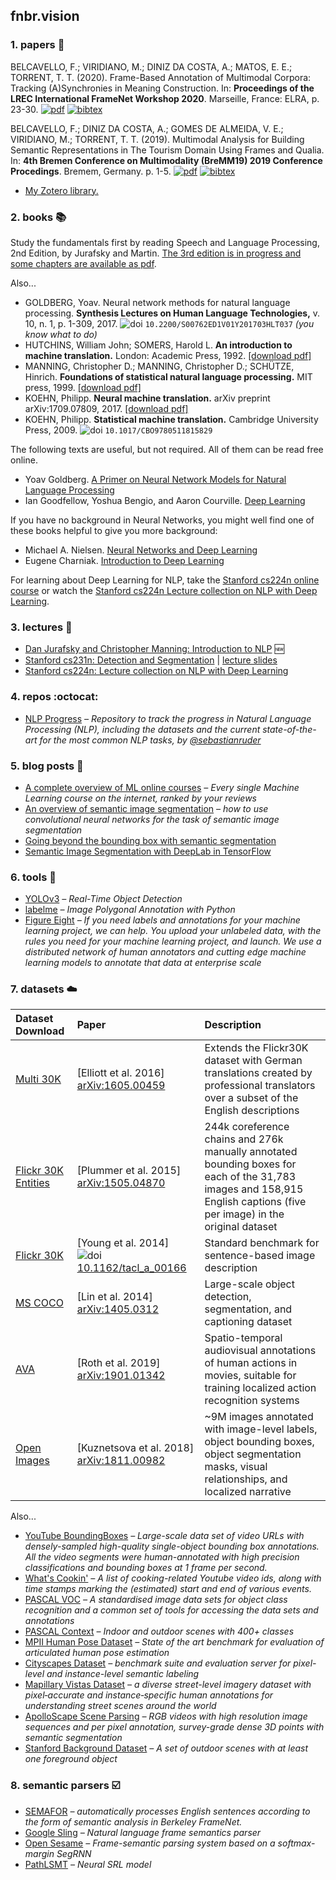 ## fnbr.vision

### 1. papers :page_facing_up:

BELCAVELLO, F.; VIRIDIANO, M.; DINIZ DA COSTA, A.; MATOS, E. E.; TORRENT, T. T. (2020). Frame-Based Annotation of Multimodal Corpora: Tracking (A)Synchronies in Meaning Construction. In: **Proceedings of the LREC International FrameNet Workshop 2020**. Marseille, France: ELRA, p. 23-30. [![pdf](https://img.shields.io/static/v1?label=&message=pdf&color=red)](https://www.aclweb.org/anthology/2020.framenet-1.4.pdf) [![bibtex](https://img.shields.io/static/v1?label=&message=bibtex&color=blue)](https://www.aclweb.org/anthology/2020.framenet-1.4.bib)

BELCAVELLO, F.; DINIZ DA COSTA, A.; GOMES DE ALMEIDA, V. E.; VIRIDIANO, M.; TORRENT, T. T. (2019). Multimodal Analysis for Building Semantic Representations in The Tourism Domain Using Frames and Qualia. In: **4th Bremen Conference on Multimodality (BreMM19) 2019 Conference Procedings**. Bremem, Germany. p. 1-5. [![pdf](https://img.shields.io/static/v1?label=&message=pdf&color=red)](https://www.aclweb.org/anthology/2020.framenet-1.4.pdf) [![bibtex](https://img.shields.io/static/v1?label=&message=bibtex&color=blue)](https://www.aclweb.org/anthology/2020.framenet-1.4.bib)

* [My Zotero library.](https://www.zotero.org/viridiano/library)

### 2. books :books:

Study the fundamentals first by reading Speech and Language Processing, 2nd Edition, by Jurafsky and Martin. [The 3rd edition is in progress and some chapters are available as pdf](https://web.stanford.edu/~jurafsky/slp3/).

Also...

* GOLDBERG, Yoav. Neural network methods for natural language processing. **Synthesis Lectures on Human Language Technologies,** v. 10, n. 1, p. 1-309, 2017. ![doi] `10.2200/S00762ED1V01Y201703HLT037` *(you know what to do)*
* HUTCHINS, William John; SOMERS, Harold L. **An introduction to machine translation.** London: Academic Press, 1992. [[download pdf]](http://www.hutchinsweb.me.uk/IntroMT-TOC.htm)
* MANNING, Christopher D.; MANNING, Christopher D.; SCHÜTZE, Hinrich. **Foundations of statistical natural language processing.** MIT press, 1999. [[download pdf]](http://thuvien.thanglong.edu.vn:8081/dspace/bitstream/DHTL_123456789/4027/1/cs511-1.pdf)
* KOEHN, Philipp. **Neural machine translation.** arXiv preprint arXiv:1709.07809, 2017. [[download pdf]](https://arxiv.org/pdf/1709.07809.pdf)
* KOEHN, Philipp. **Statistical machine translation.** Cambridge University Press, 2009. ![doi] `10.1017/CBO9780511815829`

The following texts are useful, but not required. All of them can be read free online.

* Yoav Goldberg. [A Primer on Neural Network Models for Natural Language Processing](http://u.cs.biu.ac.il/~yogo/nnlp.pdf)
* Ian Goodfellow, Yoshua Bengio, and Aaron Courville. [Deep Learning](http://www.deeplearningbook.org)

If you have no background in Neural Networks, you might well find one of these books helpful to give you more background:

* Michael A. Nielsen. [Neural Networks and Deep Learning](http://neuralnetworksanddeeplearning.com)
* Eugene Charniak. [Introduction to Deep Learning](https://mitpress.mit.edu/books/introduction-deep-learning)

For learning about Deep Learning for NLP, take the [Stanford cs224n online course](http://web.stanford.edu/class/cs224n/) or watch the [Stanford cs224n Lecture collection on NLP with Deep Learning](https://www.youtube.com/playlist?list=PL3FW7Lu3i5Jsnh1rnUwq_TcylNr7EkRe6).

### 3. lectures :speech_balloon:

* [Dan Jurafsky and Christopher Manning: Introduction to NLP](https://www.youtube.com/playlist?list=PLQiyVNMpDLKnZYBTUOlSI9mi9wAErFtFm) :new:
* [Stanford cs231n: Detection and Segmentation](https://youtu.be/nDPWywWRIRo) | [lecture slides](http://cs231n.stanford.edu/slides/2017/cs231n_2017_lecture11.pdf)
* [Stanford cs224n: Lecture collection on NLP with Deep Learning](https://www.youtube.com/playlist?list=PL3FW7Lu3i5Jsnh1rnUwq_TcylNr7EkRe6)

### 4. repos :octocat:

* [NLP Progress](https://github.com/sebastianruder/NLP-progress) *– Repository to track the progress in Natural Language Processing (NLP), including the datasets and the current state-of-the-art for the most common NLP tasks, by [@sebastianruder](https://github.com/sebastianruder)*

### 5. blog posts :pushpin:

* [A complete overview of ML online courses](https://www.freecodecamp.org/news/every-single-machine-learning-course-on-the-internet-ranked-by-your-reviews-3c4a7b8026c0) *– Every single Machine Learning course on the internet, ranked by your reviews*
* [An overview of semantic image segmentation](https://www.jeremyjordan.me/semantic-segmentation/) *– how to use convolutional neural networks for the task of semantic image segmentation*
* [Going beyond the bounding box with semantic segmentation](https://thegradient.pub/semantic-segmentation/)
* [Semantic Image Segmentation with DeepLab in TensorFlow](https://ai.googleblog.com/2018/03/semantic-image-segmentation-with.html)

### 6. tools :hammer:

* [YOLOv3](https://pjreddie.com/darknet/yolo/) *– Real-Time Object Detection*
* [labelme](https://github.com/wkentaro/labelme) *– Image Polygonal Annotation with Python*
* [Figure Eight](https://www.figure-eight.com) *– If you need labels and annotations for your machine learning project, we can help. You upload your unlabeled data, with the rules you need for your machine learning project, and launch. We use a distributed network of human annotators and cutting edge machine learning models to annotate that data at enterprise scale*

### 7. datasets :cloud:

| Dataset Download                  | Paper          | Description |
| :-------------------------------- | :------------- | :---------- |
| [Multi 30K](https://github.com/multi30k/dataset)   | [Elliott et al. 2016] [arXiv:1605.00459](https://arxiv.org/abs/1605.00459) |  Extends the Flickr30K dataset with German translations created by professional translators over a subset of the English descriptions |
| [Flickr 30K Entities](https://github.com/BryanPlummer/flickr30k_entities) | [Plummer et al. 2015] [arXiv:1505.04870](https://arxiv.org/abs/1505.04870) | 244k coreference chains and 276k manually annotated bounding boxes for each of the 31,783 images and 158,915 English captions (five per image) in the original dataset |
| [Flickr 30K](http://shannon.cs.illinois.edu/DenotationGraph/data/index.html) | [Young et al. 2014] ![doi] [10.1162/tacl_a_00166](https://www.mitpressjournals.org/doi/abs/10.1162/tacl_a_00166) | Standard benchmark for sentence-based image description |
| [MS COCO](http://cocodataset.org/) | [Lin et al. 2014] [arXiv:1405.0312](https://arxiv.org/abs/1405.0312) | Large-scale object detection, segmentation, and captioning dataset |
| [AVA](https://research.google.com/ava/index.html) | [Roth et al. 2019] [arXiv:1901.01342](https://arxiv.org/abs/1901.01342) | Spatio-temporal audiovisual annotations of human actions in movies, suitable for training localized action recognition systems |
| [Open Images](https://storage.googleapis.com/openimages/web/index.html) | [Kuznetsova et al. 2018] [arXiv:1811.00982](https://arxiv.org/abs/1811.00982) | ~9M images annotated with image-level labels, object bounding boxes, object segmentation masks, visual relationships, and localized narrative |

Also...

* [YouTube BoundingBoxes](https://research.google.com/youtube-bb/) *– Large-scale data set of video URLs with densely-sampled high-quality single-object bounding box annotations. All the video segments were human-annotated with high precision classifications and bounding boxes at 1 frame per second.*
* [What's Cookin'](http://storage.googleapis.com/whats_cookin/whats_cookin.zip) *– A list of cooking-related Youtube video ids, along with time stamps marking the (estimated) start and end of various events.*
* [PASCAL VOC](http://host.robots.ox.ac.uk/pascal/VOC/) *– A standardised image data sets for object class recognition and a common set of tools for accessing the data sets and annotations*
* [PASCAL Context](https://www.cs.stanford.edu/~roozbeh/pascal-context/) *– Indoor and outdoor scenes with 400+ classes*
* [MPII Human Pose Dataset](http://human-pose.mpi-inf.mpg.de/) *– State of the art benchmark for evaluation of articulated human pose estimation*
* [Cityscapes Dataset](https://www.cityscapes-dataset.com) *– benchmark suite and evaluation server for pixel-level and instance-level semantic labeling*
* [Mapillary Vistas Dataset](https://www.mapillary.com/dataset/vistas) *– a diverse street-level imagery dataset with pixel‑accurate and instance‑specific human annotations for understanding street scenes around the world*
* [ApolloScape Scene Parsing](http://apolloscape.auto/scene.html) *– RGB videos with high resolution image sequences and per pixel annotation, survey-grade dense 3D points with semantic segmentation*
* [Stanford Background Dataset](http://dags.stanford.edu/projects/scenedataset.html) *– A set of outdoor scenes with at least one foreground object*

### 8. semantic parsers :ballot_box_with_check:

* [SEMAFOR](http://www.cs.cmu.edu/~ark/SEMAFOR/) *– automatically processes English sentences according to the form of semantic analysis in Berkeley FrameNet.*
* [Google Sling](https://github.com/google/sling) *– Natural language frame semantics parser*
* [Open Sesame](https://github.com/swabhs/open-sesame) *– Frame-semantic parsing system based on a softmax-margin SegRNN*
* [PathLSMT](https://github.com/microth/PathLSTM) *– Neural SRL model*

[doi]:http://viridiano.com/s/doi_16x16.png
